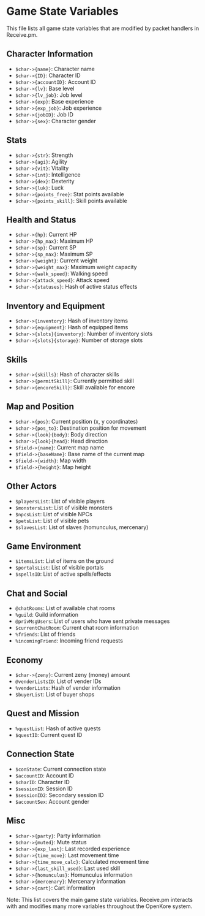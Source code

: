 # Game State Variables

This file lists all game state variables that are modified by packet handlers in Receive.pm.

## Character Information

- `$char->{name}`: Character name
- `$char->{ID}`: Character ID
- `$char->{accountID}`: Account ID
- `$char->{lv}`: Base level
- `$char->{lv_job}`: Job level
- `$char->{exp}`: Base experience
- `$char->{exp_job}`: Job experience
- `$char->{jobID}`: Job ID
- `$char->{sex}`: Character gender

## Stats

- `$char->{str}`: Strength
- `$char->{agi}`: Agility
- `$char->{vit}`: Vitality
- `$char->{int}`: Intelligence
- `$char->{dex}`: Dexterity
- `$char->{luk}`: Luck
- `$char->{points_free}`: Stat points available
- `$char->{points_skill}`: Skill points available

## Health and Status

- `$char->{hp}`: Current HP
- `$char->{hp_max}`: Maximum HP
- `$char->{sp}`: Current SP
- `$char->{sp_max}`: Maximum SP
- `$char->{weight}`: Current weight
- `$char->{weight_max}`: Maximum weight capacity
- `$char->{walk_speed}`: Walking speed
- `$char->{attack_speed}`: Attack speed
- `$char->{statuses}`: Hash of active status effects

## Inventory and Equipment

- `$char->{inventory}`: Hash of inventory items
- `$char->{equipment}`: Hash of equipped items
- `$char->{slots}{inventory}`: Number of inventory slots
- `$char->{slots}{storage}`: Number of storage slots

## Skills

- `$char->{skills}`: Hash of character skills
- `$char->{permitSkill}`: Currently permitted skill
- `$char->{encoreSkill}`: Skill available for encore

## Map and Position

- `$char->{pos}`: Current position (x, y coordinates)
- `$char->{pos_to}`: Destination position for movement
- `$char->{look}{body}`: Body direction
- `$char->{look}{head}`: Head direction
- `$field->{name}`: Current map name
- `$field->{baseName}`: Base name of the current map
- `$field->{width}`: Map width
- `$field->{height}`: Map height

## Other Actors

- `$playersList`: List of visible players
- `$monstersList`: List of visible monsters
- `$npcsList`: List of visible NPCs
- `$petsList`: List of visible pets
- `$slavesList`: List of slaves (homunculus, mercenary)

## Game Environment

- `$itemsList`: List of items on the ground
- `$portalsList`: List of visible portals
- `$spellsID`: List of active spells/effects

## Chat and Social

- `@chatRooms`: List of available chat rooms
- `%guild`: Guild information
- `@privMsgUsers`: List of users who have sent private messages
- `$currentChatRoom`: Current chat room information
- `%friends`: List of friends
- `%incomingFriend`: Incoming friend requests

## Economy

- `$char->{zeny}`: Current zeny (money) amount
- `@venderListsID`: List of vender IDs
- `%venderLists`: Hash of vender information
- `$buyerList`: List of buyer shops

## Quest and Mission

- `%questList`: Hash of active quests
- `$questID`: Current quest ID

## Connection State

- `$conState`: Current connection state
- `$accountID`: Account ID
- `$charID`: Character ID
- `$sessionID`: Session ID
- `$sessionID2`: Secondary session ID
- `$accountSex`: Account gender

## Misc

- `$char->{party}`: Party information
- `$char->{muted}`: Mute status
- `$char->{exp_last}`: Last recorded experience
- `$char->{time_move}`: Last movement time
- `$char->{time_move_calc}`: Calculated movement time
- `$char->{last_skill_used}`: Last used skill
- `$char->{homunculus}`: Homunculus information
- `$char->{mercenary}`: Mercenary information
- `$char->{cart}`: Cart information

Note: This list covers the main game state variables. Receive.pm interacts with and modifies many more variables throughout the OpenKore system.
